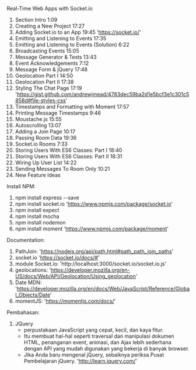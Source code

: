  Real-Time Web Apps with Socket.io

1. Section Intro 1:09
2. Creating a New Project 17:27
3. Adding Socket.io to an App 19:45 'https://socket.io/'
4. Emitting and Listening to Events 17:35
5. Emitting and Listening to Events (Solution) 6:22
6. Broadcasting Events 15:05
7. Message Generator & Tests 13:43
8. Event Acknowledgements 7:12
9. Message Form & jQuery 17:48
10. Geolocation Part I 14:50
11. Geolocation Part II 17:38
12. Styling The Chat Page 17:19 'https://gist.github.com/andrewjmead/4783dec59ba2d1e5bcf3e1c301c5858d#file-styles-css'
13. Timestamps and Formatting with Moment 17:57
14. Printing Message Timestamps 9:46
15. Moustache.js 15:55
16. Autoscrolling 13:07
17. Adding a Join Page 10:17
18. Passing Room Data 19:36
19. Socket.io Rooms 7:33
20. Storing Users With ES6 Classes: Part I 18:40
21. Storing Users With ES6 Classes: Part II 18:31
22. Wiring Up User List 14:22
23. Sending Messages To Room Only 10:21
24. New Feature Ideas 

Install NPM:
1. npm install express --save 
2. npm install socket.io 'https://www.npmjs.com/package/socket.io'
3. npm install expect 
4. npm install mocha
5. npm install nodemon
6. npm install moment 'https://www.npmjs.com/package/moment'




Documentation:
1. PathJoin: 'https://nodejs.org/api/path.html#path_path_join_paths'
2. socket.io 'https://socket.io/docs/#'
3. module Socket.io: 'http://localhost:3000/socket.io/socket.io.js'
4. geolocations: 'https://developer.mozilla.org/en-US/docs/Web/API/Geolocation/Using_geolocation'
5. Date MDN: 'https://developer.mozilla.org/en/docs/Web/JavaScript/Reference/Global_Objects/Date'
6. momentJS: 'https://momentjs.com/docs/'


Pembahasan:
1. JQuery 
    -  perpustakaan JavaScript yang cepat, kecil, dan kaya fitur. 
    - Itu membuat hal-hal seperti traversal dan manipulasi dokumen HTML, penanganan event, animasi, dan Ajax lebih sederhana dengan API yang mudah digunakan yang bekerja di banyak browser. 
    - Jika Anda baru mengenal jQuery, sebaiknya periksa Pusat Pembelajaran jQuery. 'http://learn.jquery.com/'